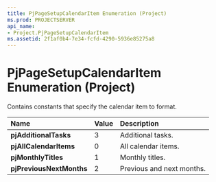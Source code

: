 ```yaml
---
title: PjPageSetupCalendarItem Enumeration (Project)
ms.prod: PROJECTSERVER
api_name:
- Project.PjPageSetupCalendarItem
ms.assetid: 2f1af0b4-7e34-fcfd-4290-5936e85275a8
---
```



# PjPageSetupCalendarItem Enumeration (Project)

Contains constants that specify the calendar item to format.



|**Name**|**Value**|**Description**|
|:-----|:-----|:-----|
|**pjAdditionalTasks**|3|Additional tasks.|
|**pjAllCalendarItems**|0|All calendar items.|
|**pjMonthlyTitles**|1|Monthly titles.|
|**pjPreviousNextMonths**|2|Previous and next months.|


